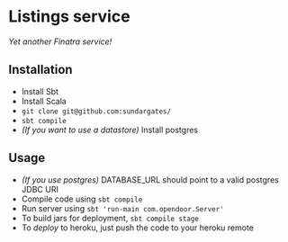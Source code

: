 # Listings service

*Yet another Finatra service!*

## Installation

- Install Sbt
- Install Scala
- `git clone git@github.com:sundargates/`
- `sbt compile`
- *(If you want to use a datastore)* Install postgres

## Usage

- *(If you use postgres)* DATABASE_URL should point to a valid postgres JDBC URI
- Compile code using `sbt compile`
- Run server using `sbt 'run-main com.opendoor.Server'`
- To build jars for deployment, `sbt compile stage`
- To *deploy* to heroku, just push the code to your heroku remote
